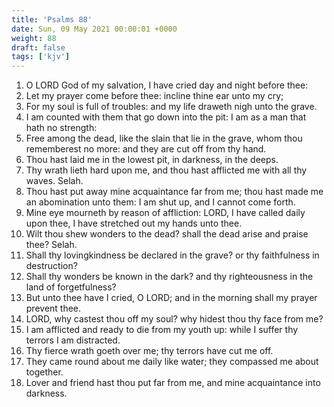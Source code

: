 ```yaml
---
title: 'Psalms 88'
date: Sun, 09 May 2021 00:00:01 +0000
weight: 88
draft: false
tags: ['kjv'] 
---
```


1. O LORD God of my salvation, I have cried day and night before thee:
2. Let my prayer come before thee: incline thine ear unto my cry;
3. For my soul is full of troubles: and my life draweth nigh unto the grave.
4. I am counted with them that go down into the pit: I am as a man that hath no strength:
5. Free among the dead, like the slain that lie in the grave, whom thou rememberest no more: and they are cut off from thy hand.
6. Thou hast laid me in the lowest pit, in darkness, in the deeps.
7. Thy wrath lieth hard upon me, and thou hast afflicted me with all thy waves. Selah.
8. Thou hast put away mine acquaintance far from me; thou hast made me an abomination unto them: I am shut up, and I cannot come forth.
9. Mine eye mourneth by reason of affliction: LORD, I have called daily upon thee, I have stretched out my hands unto thee.
10. Wilt thou shew wonders to the dead? shall the dead arise and praise thee? Selah.
11. Shall thy lovingkindness be declared in the grave? or thy faithfulness in destruction?
12. Shall thy wonders be known in the dark? and thy righteousness in the land of forgetfulness?
13. But unto thee have I cried, O LORD; and in the morning shall my prayer prevent thee.
14. LORD, why castest thou off my soul? why hidest thou thy face from me?
15. I am afflicted and ready to die from my youth up: while I suffer thy terrors I am distracted.
16. Thy fierce wrath goeth over me; thy terrors have cut me off.
17. They came round about me daily like water; they compassed me about together.
18. Lover and friend hast thou put far from me, and mine acquaintance into darkness.
